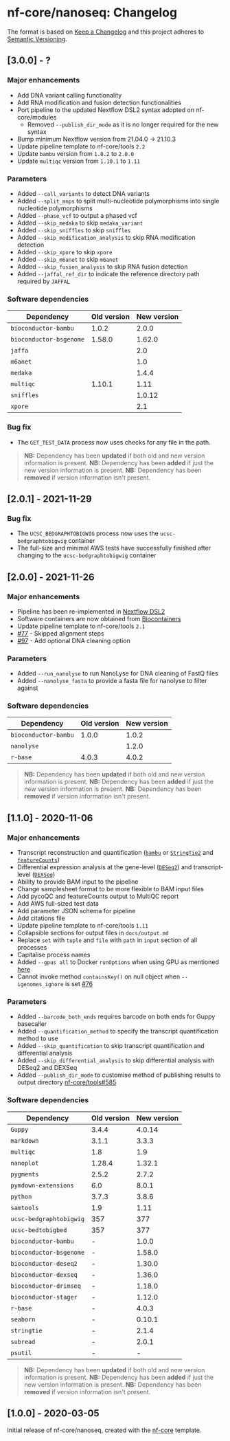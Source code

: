 # nf-core/nanoseq: Changelog

The format is based on [Keep a Changelog](https://keepachangelog.com/en/1.0.0/)
and this project adheres to [Semantic Versioning](https://semver.org/spec/v2.0.0.html).

## [3.0.0] - ?

### Major enhancements

* Add DNA variant calling functionality
* Add RNA modification and fusion detection functionalities
* Port pipeline to the updated Nextflow DSL2 syntax adopted on nf-core/modules
    * Removed `--publish_dir_mode` as it is no longer required for the new syntax
* Bump minimum Nextflow version from 21.04.0 -> 21.10.3
* Update pipeline template to nf-core/tools `2.2`
* Update `bambu` version from `1.0.2` to `2.0.0`
* Update `multiqc` version from `1.10.1` to `1.11`

### Parameters

* Added `--call_variants` to detect DNA variants
* Added `--split_mnps` to split multi-nucleotide polymorphisms into single nucleotide polymorphisms
* Added `--phase_vcf` to output a phased vcf
* Added `--skip_medaka` to skip `medaka_variant`
* Added `--skip_sniffles` to skip `sniffles`
* Added `--skip_modification_analysis` to skip RNA modification detection
* Added `--skip_xpore` to skip `xpore`
* Added `--skip_m6anet` to skip `m6anet`
* Added `--skip_fusion_analysis` to skip RNA fusion detection
* Added `--jaffal_ref_dir` to indicate the reference directory path required by `JAFFAL`

### Software dependencies

| Dependency              | Old version | New version |
|-------------------------|-------------|-------------|
| `bioconductor-bambu`    | 1.0.2       | 2.0.0       |
| `bioconductor-bsgenome` | 1.58.0      | 1.62.0      |
| `jaffa`                 |             | 2.0         |
| `m6anet`                |             | 1.0         |
| `medaka`                |             | 1.4.4       |
| `multiqc`               | 1.10.1      | 1.11        |
| `sniffles`              |             | 1.0.12      |
| `xpore`                 |             | 2.1         |

### Bug fix

* The `GET_TEST_DATA` process now uses checks for any file in the path.

> **NB:** Dependency has been __updated__ if both old and new version information is present.
> **NB:** Dependency has been __added__ if just the new version information is present.
> **NB:** Dependency has been __removed__ if version information isn't present.

## [2.0.1] - 2021-11-29

### Bug fix

* The `UCSC_BEDGRAPHTOBIGWIG` process now uses the `ucsc-bedgraphtobigwig` container
* The full-size and minimal AWS tests have successfully finished after changing to the `ucsc-bedgraphtobigwig` container

## [2.0.0] - 2021-11-26

### Major enhancements

* Pipeline has been re-implemented in [Nextflow DSL2](https://www.nextflow.io/docs/latest/dsl2.html)
* Software containers are now obtained from [Biocontainers](https://biocontainers.pro/#/registry)
* Update pipeline template to nf-core/tools `2.1`
* [#77](https://github.com/nf-core/nanoseq/issues/77) - Skipped alignment steps
* [#97](https://github.com/nf-core/nanoseq/issues/97) - Add optional DNA cleaning option

### Parameters

* Added `--run_nanolyse` to run NanoLyse for DNA cleaning of FastQ files
* Added `--nanolyse_fasta` to provide a fasta file for nanolyse to filter against

### Software dependencies

| Dependency              | Old version | New version |
|-------------------------|-------------|-------------|
| `bioconductor-bambu`    | 1.0.0       | 1.0.2       |
| `nanolyse`              |             | 1.2.0       |
| `r-base`                | 4.0.3       | 4.0.2       |

> **NB:** Dependency has been __updated__ if both old and new version information is present.
> **NB:** Dependency has been __added__ if just the new version information is present.
> **NB:** Dependency has been __removed__ if version information isn't present.

## [1.1.0] - 2020-11-06

### Major enhancements

* Transcript reconstruction and quantification ([`bambu`](https://bioconductor.org/packages/release/bioc/html/bambu.html) or [`StringTie2`](https://ccb.jhu.edu/software/stringtie/) and [`featureCounts`](http://bioinf.wehi.edu.au/featureCounts/))
* Differential expression analysis at the gene-level ([`DESeq2`](https://bioconductor.org/packages/release/bioc/html/DESeq2.html)) and transcript-level ([`DEXSeq`](https://bioconductor.org/packages/release/bioc/html/DEXSeq.html))
* Ability to provide BAM input to the pipeline
* Change samplesheet format to be more flexible to BAM input files
* Add pycoQC and featureCounts output to MultiQC report
* Add AWS full-sized test data
* Add parameter JSON schema for pipeline
* Add citations file
* Update pipeline template to nf-core/tools `1.11`
* Collapsible sections for output files in `docs/output.md`
* Replace `set` with `tuple` and `file` with `path` in `input` section of all processes
* Capitalise process names
* Added `--gpus all` to Docker `runOptions` when using GPU as mentioned [here](https://github.com/docker/compose/issues/6691#issuecomment-514429646)
* Cannot invoke method `containsKey()` on null object when `--igenomes_ignore` is set [#76](https://github.com/nf-core/nanoseq/issues/76)

### Parameters

* Added `--barcode_both_ends` requires barcode on both ends for Guppy basecaller
* Added `--quantification_method` to specify the transcript quantification method to use
* Added `--skip_quantification` to skip transcript quantification and differential analysis
* Added `--skip_differential_analysis` to skip differential analysis with DESeq2 and DEXSeq
* Added `--publish_dir_mode` to customise method of publishing results to output directory [nf-core/tools#585](https://github.com/nf-core/tools/issues/585)

### Software dependencies

| Dependency              | Old version | New version |
|-------------------------|-------------|-------------|
| `Guppy`                 | 3.4.4       | 4.0.14      |
| `markdown`              | 3.1.1       | 3.3.3       |
| `multiqc`               | 1.8         | 1.9         |
| `nanoplot`              | 1.28.4      | 1.32.1      |
| `pygments`              | 2.5.2       | 2.7.2       |
| `pymdown-extensions`    | 6.0         | 8.0.1       |
| `python`                | 3.7.3       | 3.8.6       |
| `samtools`              | 1.9         | 1.11        |
| `ucsc-bedgraphtobigwig` | 357         | 377         |
| `ucsc-bedtobigbed`      | 357         | 377         |
| `bioconductor-bambu`    | -           | 1.0.0       |
| `bioconductor-bsgenome` | -           | 1.58.0      |
| `bioconductor-deseq2`   | -           | 1.30.0      |
| `bioconductor-dexseq`   | -           | 1.36.0      |
| `bioconductor-drimseq`  | -           | 1.18.0      |
| `bioconductor-stager`   | -           | 1.12.0      |
| `r-base`                | -           | 4.0.3       |
| `seaborn`               | -           | 0.10.1      |
| `stringtie`             | -           | 2.1.4       |
| `subread`               | -           | 2.0.1       |
| `psutil`                | -           | -           |

> **NB:** Dependency has been __updated__ if both old and new version information is present.
> **NB:** Dependency has been __added__ if just the new version information is present.
> **NB:** Dependency has been __removed__ if version information isn't present.

## [1.0.0] - 2020-03-05

Initial release of nf-core/nanoseq, created with the [nf-core](http://nf-co.re/) template.
